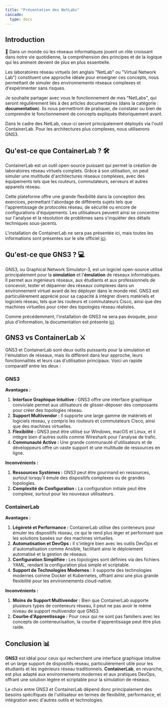 ```yaml
---
title: "Présentation des NetLabs"
cascade:
  type: docs
---
```


## Introduction

📡 Dans un monde où les réseaux informatiques jouent un rôle croissant dans notre vie quotidienne, la compréhension des principes et de la logique qui les animent devient de plus en plus essentielle.

Les laboratoires réseau virtuels (en anglais "NetLab" ou "Virtual Network Lab") constituent une approche idéale pour enseigner ces concepts, nous permettant de simuler des environnements réseaux complexes et d'expérimenter sans risques.

Je souhaite partager avec vous le fonctionnement de mes "NetLabs", qui seront régulièrement liés à des articles documentaires (dans la catégorie : **documentation**). Ils nous permettront de pratiquer, de constater ou bien de comprendre le fonctionnement de concepts expliqués théoriquement avant.

Dans le cadre des NetLab, ceux-ci seront principalement déployés via l'outil ContainerLab. Pour les architectures plus complexes, nous utiliserons GNS3.

## Qu'est-ce que ContainerLab ? 🛠️

ContainerLab est un outil open-source puissant qui permet la création de laboratoires réseau virtuels complets. Grâce à son utilisation, on peut simuler une multitude d'architectures réseaux complexes, avec des équipements tels que les routeurs, commutateurs, serveurs et autres appareils réseau.

Cette plateforme offre une grande flexibilité dans la conception des exercices, permettant l'abordage de différents sujets tels que l'apprentissage de protocoles réseau, de sécurité ou encore de configurations d'équipements. Les utilisateurs peuvent ainsi se concentrer sur l'analyse et la résolution de problèmes sans s'inquiéter des détails techniques sous-jacents.

L'installation de ContainerLab ne sera pas présentée ici, mais toutes les informations sont présentes sur le site officiel [ici](https://containerlab.dev/install/).

## Qu'est-ce que GNS3 ? 💻

GNS3, ou Graphical Network Simulator-3, est un logiciel open-source utilisé principalement pour la **simulation** et l'**émulation** de réseaux informatiques. Il permet aux ingénieurs réseaux, aux étudiants et aux professionnels de concevoir, tester et dépanner des réseaux complexes dans un environnement virtuel avant de les déployer dans le monde réel. GNS3 est particulièrement apprécié pour sa capacité à intégrer divers matériels et logiciels réseau, tels que les routeurs et commutateurs Cisco, ainsi que des machines virtuelles pour créer des topologies réseau réalistes.

Comme précédemment, l'installation de GNS3 ne sera pas évoquée, pour plus d'information, la documentation est présente [ici](https://docs.gns3.com/docs/).

## GNS3 vs ContainerLab ⚔️

GNS3 et ContainerLab sont deux outils puissants pour la simulation et l'émulation de réseaux, mais ils diffèrent dans leur approche, leurs fonctionnalités et leurs cas d'utilisation principaux. Voici un rapide comparatif entre les deux :

### GNS3

**Avantages :**

1. **Interface Graphique Intuitive :** GNS3 offre une interface graphique conviviale permet aux utilisateurs de glisser-déposer des composants pour créer des topologies réseau.
2. **Support Multivendor :** Il supporte une large gamme de matériels et logiciels réseau, y compris les routeurs et commutateurs Cisco, ainsi que des machines virtuelles.
3. **Flexibilité :** GNS3 peut être utilisé sur Windows, macOS et Linux, et il intègre bien d'autres outils comme Wireshark pour l'analyse de trafic.
4. **Communauté Active :** Une grande communauté d'utilisateurs et de développeurs offre un vaste support et une multitude de ressources en ligne.

**Inconvénients :**

1. **Ressources Systèmes :** GNS3 peut être gourmand en ressources, surtout lorsqu'il émule des dispositifs complexes ou de grandes topologies.
2. **Complexité de Configuration :** La configuration initiale peut être complexe, surtout pour les nouveaux utilisateurs.

### ContainerLab

**Avantages :**

1. **Légèreté et Performance :** ContainerLab utilise des conteneurs pour émuler les dispositifs réseau, ce qui le rend plus léger et performant que les solutions basées sur des machines virtuelles.
2. **Automatisation et DevOps :** Il s'intègre bien avec les outils DevOps et d'automatisation comme Ansible, facilitant ainsi le déploiement automatisé et la gestion de réseaux.
3. **Configuration Simplifiée :** Les topologies sont définies via des fichiers YAML, rendant la configuration plus simple et scriptable.
4. **Support de Technologies Modernes :** Il supporte des technologies modernes comme Docker et Kubernetes, offrant ainsi une plus grande flexibilité pour les environnements cloud-native.

**Inconvénients :**

1. **Moins de Support Multivendor :** Bien que ContainerLab supporte plusieurs types de conteneurs réseau, il peut ne pas avoir le même niveau de support multivendor que GNS3.
2. **Courbe d'Apprentissage :** Pour ceux qui ne sont pas familiers avec les concepts de conteneurisation, la courbe d'apprentissage peut être plus raide.

## Conclusion 📊

**GNS3** est idéal pour ceux qui recherchent une interface graphique intuitive et un large support de dispositifs réseau, particulièrement utile pour les étudiants et les ingénieurs réseau traditionnels. **ContainerLab**, en revanche, est plus adapté aux environnements modernes et aux pratiques DevOps, offrant une solution légère et scriptable pour la simulation de réseaux.

Le choix entre GNS3 et ContainerLab dépend donc principalement des besoins spécifiques de l'utilisateur en termes de flexibilité, performance, et intégration avec d'autres outils et technologies.
